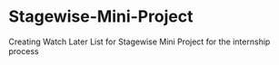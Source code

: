 # Stagewise-Mini-Project
Creating Watch  Later List for Stagewise Mini Project for the internship process 

